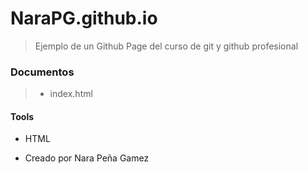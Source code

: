 # NaraPG.github.io
> Ejemplo de un Github Page del curso de git y github profesional

### Documentos
> - index.html

#### Tools
- HTML


- Creado por Nara Peña Gamez
